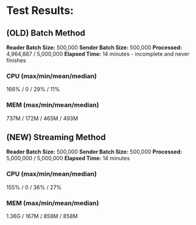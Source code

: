 # Test Results:

## (OLD) Batch Method

**Reader Batch Size:** 500,000
**Sender Batch Size:** 500,000
**Processed:** 4,964,887 / 5,000,000
**Elapsed Time:** 14 minutes - incomplete and never finishes

### CPU (max/min/mean/median)
166% / 0 / 29% / 11%

### MEM (max/min/mean/median)
737M / 172M / 465M / 493M

## (NEW) Streaming Method

**Reader Batch Size:** 500,000
**Sender Batch Size:** 500,000
**Processed:** 5,000,000 / 5,000,000
**Elapsed Time:** 14 minutes

### CPU (max/min/mean/median)
155% / 0 / 36% / 27%

### MEM (max/min/mean/median)
1.36G / 167M / 858M / 858M
